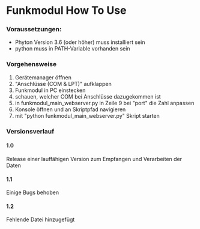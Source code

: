 # Funkmodul How To Use

### Voraussetzungen:
- Phyton Version 3.6 (oder höher) muss installiert sein
- python muss in PATH-Variable vorhanden sein

### Vorgehensweise
1. Gerätemanager öffnen
2. "Anschlüsse (COM & LPT)" aufklappen
3. Funkmodul in PC einstecken
4. schauen, welcher COM bei Anschlüsse dazugekommen ist
5. in funkmodul_main_webserver.py in Zeile 9 bei "port" die Zahl anpassen
6. Konsole öffnen und an Skriptpfad navigieren
7. mit "python funkmodul_main_webserver.py" Skript starten

### Versionsverlauf
#### 1.0
Release einer lauffähigen Version zum Empfangen und Verarbeiten der Daten
#### 1.1
Einige Bugs behoben
#### 1.2
Fehlende Datei hinzugefügt
